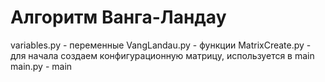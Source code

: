 # Алгоритм Ванга-Ландау
variables.py - переменные
VangLandau.py - функции
MatrixCreate.py - для начала создаем конфигурационную матрицу, используется в main
main.py - main
